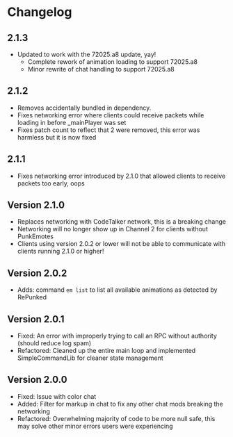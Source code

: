 # Changelog

## 2.1.3

- Updated to work with the 72025.a8 update, yay!
  - Complete rework of animation loading to support 72025.a8
  - Minor rewrite of chat handling to support 72025.a8

## 2.1.2

- Removes accidentally bundled in dependency.
- Fixes networking error where clients could receive packets while loading in before _mainPlayer was set
- Fixes patch count to reflect that 2 were removed, this error was harmless but it is now fixed

## 2.1.1

- Fixes networking error introduced by 2.1.0 that allowed clients to receive packets too early, oops

## Version 2.1.0

- Replaces networking with CodeTalker network, this is a breaking change
- Networking will no longer show up in Channel 2 for clients without PunkEmotes
- Clients using version 2.0.2 or lower will not be able to communicate with clients running 2.1.0 or higher!

## Version 2.0.2

- Adds: command `em list` to list all available animations as detected by RePunked

## Version 2.0.1

- Fixed: An error with improperly trying to call an RPC without authority (should reduce log spam)
- Refactored: Cleaned up the entire main loop and implemented SimpleCommandLib for cleaner state management

## Version 2.0.0

- Fixed: Issue with color chat
- Added: Filter for markup in chat to fix any other chat mods breaking the networking
- Refactored: Overwhelming majority of code to be more null safe, this may solve other minor errors users were experiencing
